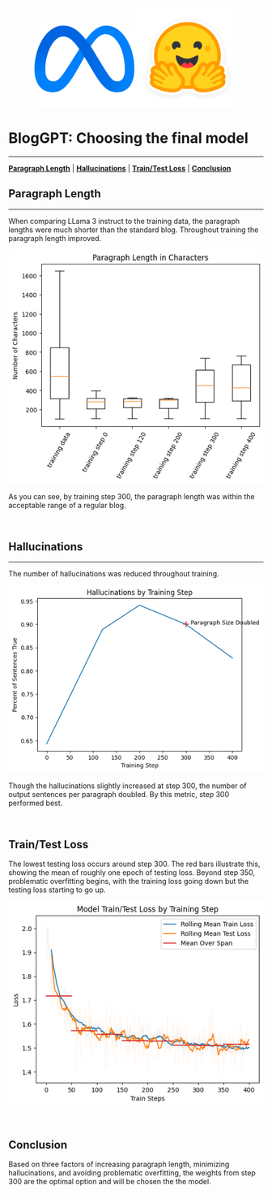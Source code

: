 <div align="center">
    <img src="./images/meta_logo_pad.png" width="200px"></img>
    <img src="./images/huggingface_logo.png" width="200px"></img>
</div>

# BlogGPT: Choosing the final model
***

[**Paragraph Length**](#1)
| [**Hallucinations**](#2)
| [**Train/Test Loss**](#3)
| [**Conclusion**](#4)
<div id='1'></div>

## Paragraph Length
***

When comparing LLama 3 instruct to the training data, the paragraph lengths were much shorter than the standard blog.  Throughout training the paragraph length improved.

![Paragraph Length by Train Step](./images/paragraph_length_by_training_step.png)

As you can see, by training step 300, the paragraph length was within the acceptable range of a regular blog.

<br>
<div id='2'></div>

## Hallucinations
***

The number of hallucinations was reduced throughout training.

![Hallucinations by Train Step](./images/hallucinations_by_training_step.png)


Though the hallucinations slightly increased at step 300, the number of output sentences per paragraph doubled.  By this metric, step 300 performed best.

<br>
<div id='3'></div>

## Train/Test Loss

The lowest testing loss occurs around step 300. The red bars illustrate this, showing the mean of roughly one epoch of testing loss.  Beyond step 350, problematic overfitting begins, with the training loss going down but the testing loss starting to go up.

![Train/Test Loss](./images/model_train_test_loss_by_training_step.png)

<br>
<div id='4'></div>

## Conclusion

Based on three factors of increasing paragraph length, minimizing hallucinations, and avoiding problematic overfitting, the weights from step 300 are the optimal option and will be chosen the the model.